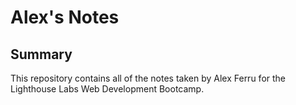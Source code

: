 # Alex's Notes

## Summary

This repository contains all of the notes taken by Alex Ferru for the Lighthouse Labs Web Development Bootcamp.
